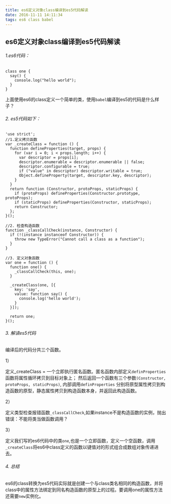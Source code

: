 ```yaml
---
title: es6定义对象class编译到es5代码解读
date: 2016-11-11 14:11:34
tags: es6 class babel
---
```

## es6定义对象class编译到es5代码解读

###### 1.es6代码：

```
class one {
  say() {
    console.log("hello world");
  }
}
```



上面使用es6的class定义一个简单的类，使用`babel`编译到es5的代码是什么样子？

###### 2. es5代码如下：

```
'use strict';
//1.定义拷贝函数
var _createClass = function () {
  function defineProperties(target, props) {
    for (var i = 0; i < props.length; i++) {
      var descriptor = props[i];
      descriptor.enumerable = descriptor.enumerable || false;
      descriptor.configurable = true;
      if ("value" in descriptor) descriptor.writable = true;
      Object.defineProperty(target, descriptor.key, descriptor);
    }
  }
  return function (Constructor, protoProps, staticProps) {
    if (protoProps) defineProperties(Constructor.prototype, protoProps);
    if (staticProps) defineProperties(Constructor, staticProps);
    return Constructor;
  };
}();

//2. 检查构造函数
function _classCallCheck(instance, Constructor) {
  if (!(instance instanceof Constructor)) {
    throw new TypeError("Cannot call a class as a function");
  }
}

//3. 定义对象函数
var one = function () {
  function one() {
    _classCallCheck(this, one);
  }

  _createClass(one, [{
    key: 'say',
    value: function say() {
      console.log('hello world');
    }
  }]);

  return one;
}();
```

###### 3. 解读es5代码

编译后的代码分共三个函数。

1）

定义_createClass = 一个立即执行匿名函数。匿名函数内部定义`definProperties`函数将属性循环拷贝到目标对象上； 然后返回一个函数有三个参数`(Constructor, protoProps, staticProps)`, 内部调用`definProperties` 分别将原型属性拷贝到构造函数的原型，静态属性拷贝到构造函数本身，并返回此构造函数。

2）

定义类型检查报错函数`_classCallCheck`,如果instance不是构造函数的实例，抛出错误：不能将类当做函数调用？

3）

定义我们写的es6代码中的类`one`,也是一个立即函数，定义一个空函数，调用`_createClass`将es6中class定义的函数以键值对的形式组合成数组对象传递进去。

###### 4. 总结

es6的class转换为es5代码实际就是创建一个与class类名相同的构造函数，并将class中的属性方法绑定到同名构造函数的原型上的过程。要调用one的属性方法还需要`new`实例化。